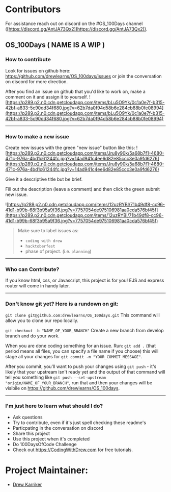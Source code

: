 # Contributors
For assistance reach out on discord on the #OS_100Days channel ([https://discord.gg/AntJA73Qx2](https://discord.gg/AntJA73Qx2)). 

## OS_100Days ( NAME IS A WIP )

### How to contribute

Look for issues on github here: https://github.com/drewlearns/OS_100days/issues or join the conversation on discord for more direction.

After you find an issue on github that you'd like to work on, make a comment on it and assign it to yourself. ![https://p289.p2.n0.cdn.getcloudapp.com/items/bLu5O9Yk/0c1a0e7f-b315-42bf-a833-5c90dd34f680.jpg?v=62b7da0f94d58b6e284cb88b0fe08994](https://p289.p2.n0.cdn.getcloudapp.com/items/bLu5O9Yk/0c1a0e7f-b315-42bf-a833-5c90dd34f680.jpg?v=62b7da0f94d58b6e284cb88b0fe08994)

---

### How to make a new issue 

Create new issues with the green "new issue" button like this: ![https://p289.p2.n0.cdn.getcloudapp.com/items/Jru8y90k/5a68b7f1-4680-471c-976a-4bd1c61244fc.jpg?v=14ad941c4ee6d82e85ccc3e0a9fd6276](https://p289.p2.n0.cdn.getcloudapp.com/items/Jru8y90k/5a68b7f1-4680-471c-976a-4bd1c61244fc.jpg?v=14ad941c4ee6d82e85ccc3e0a9fd6276)

Give it a descriptive title but be brief.

Fill out the description (leave a comment) and then click the green submit new issue.

![https://p289.p2.n0.cdn.getcloudapp.com/items/12uzRYBl/71b49df8-cc96-41d1-b99b-68f3b95a9f36.jpg?v=7757054de975106981aa0cda576bf45f](https://p289.p2.n0.cdn.getcloudapp.com/items/12uzRYBl/71b49df8-cc96-41d1-b99b-68f3b95a9f36.jpg?v=7757054de975106981aa0cda576bf45f)

> Make sure to label issues as:
> - `coding with drew`
> - `hacktoberfest`
> - phase of project. (i.e. `planning`)

---

### Who can Contribute?

If you know html, css, or Javascript, this project is for you! EJS and express router will come in handy later.

---

### Don't know git yet? Here is a rundown on git:

`git clone git@github.com:drewlearns/OS_100days.git`
This command will allow you to clone our repo locally.

`git checkout -b "NAME_OF_YOUR_BRANCH"` Create a new branch from develop branch and do your work.

When you are done coding something for an issue. Run: `git add .` (that period means all files, you can specify a file name if you choose) this will stage all your changes for `git commit -m "YOUR_COMMIT_MESSAGE"`.

After you commit, you'll want to push your changes using `git push` - it's likely that your upstream isn't ready yet and the output of that command will tell you something like `git push --set-upstream "origin/NAME_OF_YOUR_BRANCH"`, run that and then your changes will be visibile on https://github.com/drewlearns/OS_100days.

---

### I'm just here to learn what should I do?

- Ask questions
- Try to contribute, even if it's just spell checking these readme's
- Particpating in the conversation on discord
- Share this project
- Use this project when it's completed
- Do 100DaysOfCode Challenge 
- Check out https://CodingWithDrew.com for free tutorials.

# Project Maintainer: 

- [Drew Karriker](https://github.com/drewlearns)